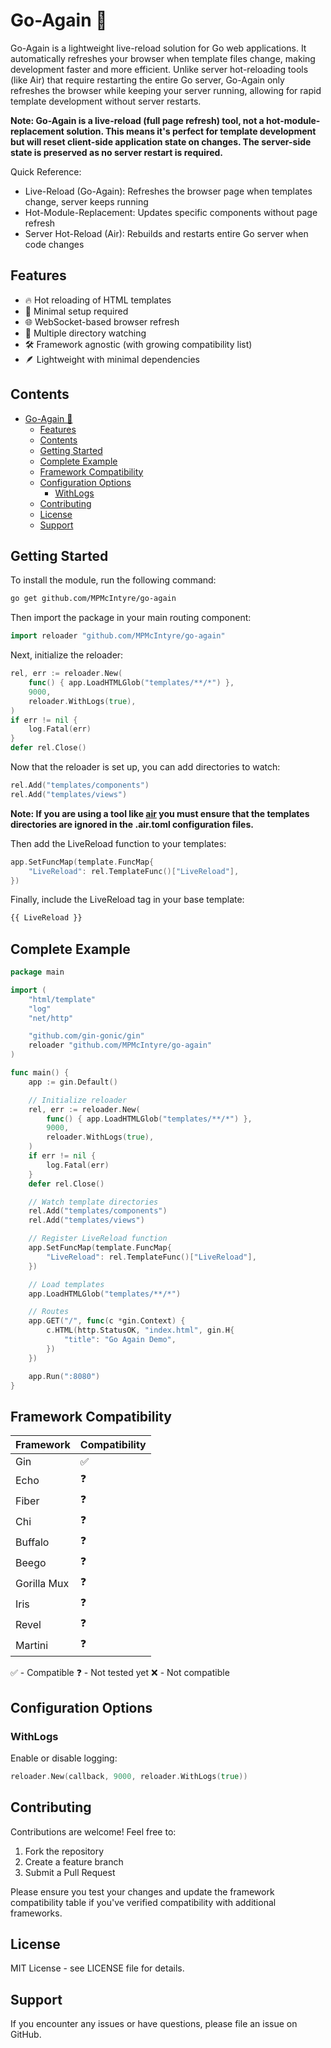 # Go-Again 🔄

Go-Again is a lightweight live-reload solution for Go web applications. It automatically refreshes your browser when template files change, making development faster and more efficient. Unlike server hot-reloading tools (like Air) that require restarting the entire Go server, Go-Again only refreshes the browser while keeping your server running, allowing for rapid template development without server restarts.

**Note: Go-Again is a live-reload (full page refresh) tool, not a hot-module-replacement solution. This means it's perfect for template development but will reset client-side application state on changes. The server-side state is preserved as no server restart is required.**

Quick Reference:

- Live-Reload (Go-Again): Refreshes the browser page when templates change, server keeps running
- Hot-Module-Replacement: Updates specific components without page refresh
- Server Hot-Reload (Air): Rebuilds and restarts entire Go server when code changes

## Features

- 🔥 Hot reloading of HTML templates
- 🎯 Minimal setup required
- 🌐 WebSocket-based browser refresh
- 📁 Multiple directory watching
- 🛠️ Framework agnostic (with growing compatibility list)
- 🪶 Lightweight with minimal dependencies

## Contents

- [Go-Again 🔄](#go-again-)
  - [Features](#features)
  - [Contents](#contents)
  - [Getting Started](#getting-started)
  - [Complete Example](#complete-example)
  - [Framework Compatibility](#framework-compatibility)
  - [Configuration Options](#configuration-options)
    - [WithLogs](#withlogs)
  - [Contributing](#contributing)
  - [License](#license)
  - [Support](#support)

## Getting Started

To install the module, run the following command:

```bash
go get github.com/MPMcIntyre/go-again
```

Then import the package in your main routing component:

```go
import reloader "github.com/MPMcIntyre/go-again"
```

Next, initialize the reloader:

```go
rel, err := reloader.New(
    func() { app.LoadHTMLGlob("templates/**/*") },
    9000,
    reloader.WithLogs(true),
)
if err != nil {
    log.Fatal(err)
}
defer rel.Close()
```

Now that the reloader is set up, you can add directories to watch:

```go
rel.Add("templates/components")
rel.Add("templates/views")
```

**Note: If you are using a tool like [air](https://github.com/air-verse/air) you must ensure that the templates directories are ignored in the .air.toml configuration files.**

Then add the LiveReload function to your templates:

```go
app.SetFuncMap(template.FuncMap{
    "LiveReload": rel.TemplateFunc()["LiveReload"],
})
```

Finally, include the LiveReload tag in your base template:

```html
{{ LiveReload }}
```

## Complete Example

```go
package main

import (
    "html/template"
    "log"
    "net/http"

    "github.com/gin-gonic/gin"
    reloader "github.com/MPMcIntyre/go-again"
)

func main() {
    app := gin.Default()

    // Initialize reloader
    rel, err := reloader.New(
        func() { app.LoadHTMLGlob("templates/**/*") },
        9000,
        reloader.WithLogs(true),
    )
    if err != nil {
        log.Fatal(err)
    }
    defer rel.Close()

    // Watch template directories
    rel.Add("templates/components")
    rel.Add("templates/views")

    // Register LiveReload function
    app.SetFuncMap(template.FuncMap{
        "LiveReload": rel.TemplateFunc()["LiveReload"],
    })

    // Load templates
    app.LoadHTMLGlob("templates/**/*")

    // Routes
    app.GET("/", func(c *gin.Context) {
        c.HTML(http.StatusOK, "index.html", gin.H{
            "title": "Go Again Demo",
        })
    })

    app.Run(":8080")
}
```

## Framework Compatibility

| Framework   | Compatibility |
| ----------- | ------------- |
| Gin         | ✅            |
| Echo        | ❓            |
| Fiber       | ❓            |
| Chi         | ❓            |
| Buffalo     | ❓            |
| Beego       | ❓            |
| Gorilla Mux | ❓            |
| Iris        | ❓            |
| Revel       | ❓            |
| Martini     | ❓            |

✅ - Compatible
❓ - Not tested yet
❌ - Not compatible

## Configuration Options

### WithLogs

Enable or disable logging:

```go
reloader.New(callback, 9000, reloader.WithLogs(true))
```

## Contributing

Contributions are welcome! Feel free to:

1. Fork the repository
2. Create a feature branch
3. Submit a Pull Request

Please ensure you test your changes and update the framework compatibility table if you've verified compatibility with additional frameworks.

## License

MIT License - see LICENSE file for details.

## Support

If you encounter any issues or have questions, please file an issue on GitHub.
